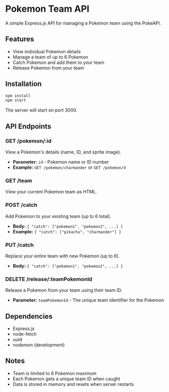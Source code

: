 # Pokemon Team API

A simple Express.js API for managing a Pokemon team using the PokeAPI.

## Features

- View individual Pokemon details
- Manage a team of up to 6 Pokemon
- Catch Pokemon and add them to your team
- Release Pokemon from your team

## Installation

```bash
npm install
npm start
```

The server will start on port 3000.

## API Endpoints

### GET /pokemon/:id
View a Pokemon's details (name, ID, and sprite image).
- **Parameter:** `id` - Pokemon name or ID number
- **Example:** `GET /pokemon/charmander` or `GET /pokemon/4`

### GET /team
View your current Pokemon team as HTML.

### POST /catch
Add Pokemon to your existing team (up to 6 total).
- **Body:** `{ "catch": ["pokemon1", "pokemon2", ...] }`
- **Example:** `{ "catch": ["pikachu", "charmander"] }`

### PUT /catch
Replace your entire team with new Pokemon (up to 6).
- **Body:** `{ "catch": ["pokemon1", "pokemon2", ...] }`

### DELETE /release/:teamPokemonId
Release a Pokemon from your team using their team ID.
- **Parameter:** `teamPokemonId` - The unique team identifier for the Pokemon

## Dependencies

- Express.js
- node-fetch
- uuid
- nodemon (development)

## Notes

- Team is limited to 6 Pokemon maximum
- Each Pokemon gets a unique team ID when caught
- Data is stored in memory and resets when server restarts
